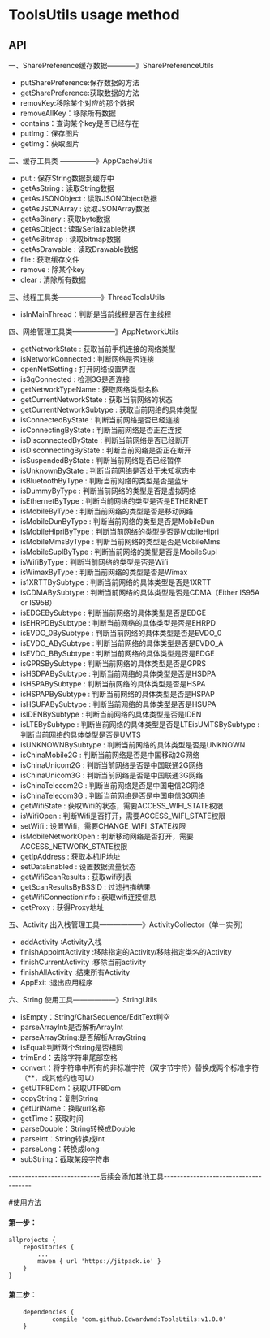 # ToolsUtils usage method

API
---
一、SharePreference缓存数据————》SharePreferenceUtils  
+ putSharePreference:保存数据的方法<br>
+ getSharePreference:获取数据的方法<br>
+ removKey:移除某个对应的那个数据
+ removeAllKey：移除所有数据
+ contains：查询某个key是否已经存在
+ putImg：保存图片
+ getImg：获取图片

二、缓存工具类 —————》AppCacheUtils
+ put             : 保存String数据到缓存中
+ getAsString     : 读取String数据
+ getAsJSONObject : 读取JSONObject数据
+ getAsJSONArray  : 读取JSONArray数据
+ getAsBinary     : 获取byte数据
+ getAsObject     : 读取Serializable数据
+ getAsBitmap     : 读取bitmap数据
+ getAsDrawable   : 读取Drawable数据
+ file            : 获取缓存文件
+ remove          : 除某个key
+ clear           : 清除所有数据

三、线程工具类——————》ThreadToolsUtils
+ isInMainThread：判断是当前线程是否在主线程

四、网络管理工具类——————》AppNetworkUtils
+ getNetworkState          : 获取当前手机连接的网络类型
+ isNetworkConnected       : 判断网络是否连接
+ openNetSetting           : 打开网络设置界面
+ is3gConnected            : 检测3G是否连接
+ getNetworkTypeName       : 获取网络类型名称
+ getCurrentNetworkState   : 获取当前网络的状态
+ getCurrentNetworkSubtype : 获取当前网络的具体类型
+ isConnectedByState       : 判断当前网络是否已经连接
+ isConnectingByState      : 判断当前网络是否正在连接
+ isDisconnectedByState    : 判断当前网络是否已经断开
+ isDisconnectingByState   : 判断当前网络是否正在断开
+ isSuspendedByState       : 判断当前网络是否已经暂停
+ isUnknownByState         : 判断当前网络是否处于未知状态中
+ isBluetoothByType        : 判断当前网络的类型是否是蓝牙
+ isDummyByType            : 判断当前网络的类型是否是虚拟网络
+ isEthernetByType         : 判断当前网络的类型是否是ETHERNET
+ isMobileByType           : 判断当前网络的类型是否是移动网络
+ isMobileDunByType        : 判断当前网络的类型是否是MobileDun
+ isMobileHipriByType      : 判断当前网络的类型是否是MobileHipri
+ isMobileMmsByType        : 判断当前网络的类型是否是MobileMms
+ isMobileSuplByType       : 判断当前网络的类型是否是MobileSupl
+ isWifiByType             : 判断当前网络的类型是否是Wifi
+ isWimaxByType            : 判断当前网络的类型是否是Wimax
+ is1XRTTBySubtype         : 判断当前网络的具体类型是否是1XRTT
+ isCDMABySubtype          : 判断当前网络的具体类型是否是CDMA（Either IS95A or IS95B）
+ isEDGEBySubtype          : 判断当前网络的具体类型是否是EDGE
+ isEHRPDBySubtype         :  判断当前网络的具体类型是否是EHRPD
+ isEVDO_0BySubtype        : 判断当前网络的具体类型是否是EVDO_0
+ isEVDO_ABySubtype        : 判断当前网络的具体类型是否是EVDO_A
+ isEVDO_BBySubtype        : 判断当前网络的具体类型是否是EDGE
+ isGPRSBySubtype          : 判断当前网络的具体类型是否是GPRS
+ isHSDPABySubtype         : 判断当前网络的具体类型是否是HSDPA
+ isHSPABySubtype          : 判断当前网络的具体类型是否是HSPA
+ isHSPAPBySubtype         : 判断当前网络的具体类型是否是HSPAP
+ isHSUPABySubtype         : 判断当前网络的具体类型是否是HSUPA
+ isIDENBySubtype          : 判断当前网络的具体类型是否是IDEN
+ isLTEBySubtype           : 判断当前网络的具体类型是否是LTEisUMTSBySubtype          : 判断当前网络的具体类型是否是UMTS
+ isUNKNOWNBySubtype       : 判断当前网络的具体类型是否是UNKNOWN
+ isChinaMobile2G          : 判断当前网络是否是中国移动2G网络
+ isChinaUnicom2G          : 判断当前网络是否是中国联通2G网络
+ isChinaUnicom3G          : 判断当前网络是否是中国联通3G网络
+ isChinaTelecom2G         : 判断当前网络是否是中国电信2G网络
+ isChinaTelecom3G         : 判断当前网络是否是中国电信3G网络
+ getWifiState             : 获取Wifi的状态，需要ACCESS_WIFI_STATE权限
+ isWifiOpen               : 判断Wifi是否打开，需要ACCESS_WIFI_STATE权限
+ setWifi                  : 设置Wifi，需要CHANGE_WIFI_STATE权限
+ isMobileNetworkOpen      : 判断移动网络是否打开，需要ACCESS_NETWORK_STATE权限
+ getIpAddress             : 获取本机IP地址
+ setDataEnabled           : 设置数据流量状态
+ getWifiScanResults       : 获取wifi列表
+ getScanResultsByBSSID    : 过滤扫描结果
+ getWifiConnectionInfo    : 获取wifi连接信息
+ getProxy                 : 获得Proxy地址

五、Activity 出入栈管理工具——————》ActivityCollector（单一实例）
+ addActivity              :Activity入栈
+ finishAppointActivity    :移除指定的Activity/移除指定类名的Activity
+ finishCurrentActivity    :移除当前activity
+ finishAllActivity        :结束所有Activity
+ AppExit                  :退出应用程序

六、String 使用工具——————》StringUtils
+ isEmpty：String/CharSequence/EditText判空
+ parseArrayInt:是否解析ArrayInt
+ parseArrayString:是否解析ArrayString
+ isEqual:判断两个String是否相同
+ trimEnd：去除字符串尾部空格
+ convert：将字符串中所有的非标准字符（双字节字符）替换成两个标准字符（**，或其他的也可以）
+ getUTF8Dom：获取UTF8Dom
+ copyString：复制String
+ getUrlName：换取url名称
+ getTime：获取时间
+ parseDouble：String转换成Double
+ parseInt：String转换成int
+ parseLong：转换成long
+ subString：截取某段字符串

----------------------------后续会添加其他工具-------------------------------------


#使用方法

#### 第一步：
	allprojects {
		repositories {
			...
			maven { url 'https://jitpack.io' }
		}
	}
	
#### 第二步：
		dependencies {
    	        compile 'com.github.Edwardwmd:ToolsUtils:v1.0.0'
    	}
